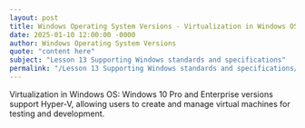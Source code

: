 ```yaml
---
layout: post
title: Windows Operating System Versions - Virtualization in Windows OS
date: 2025-01-10 12:00:00 -0000
author: Windows Operating System Versions
quote: "content here"
subject: "Lesson 13 Supporting Windows standards and specifications"
permalink: "/Lesson 13 Supporting Windows standards and specifications/Windows Operating System Versions/Windows Operating System Versions - Virtualization in Windows OS"
---
```


Virtualization in Windows OS: Windows 10 Pro and Enterprise versions support Hyper-V, allowing users to create and manage virtual machines for testing and development.
